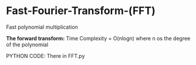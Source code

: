 # Fast-Fourier-Transform-(FFT)
Fast polynomial multiplication

**The forward transform:**
Time Complexity = O(nlogn) where n os the degree of the polynomial 

PYTHON CODE:
There in FFT.py

